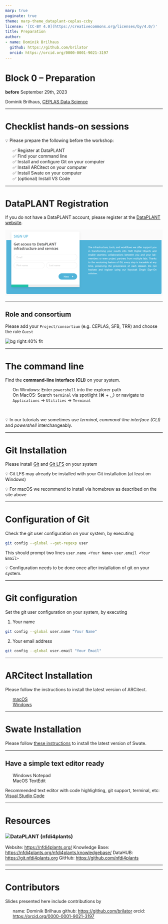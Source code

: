 ```yaml
---
marp: true
paginate: true
theme: marp-theme_dataplant-ceplas-ccby
license: '[CC-BY 4.0](https://creativecommons.org/licenses/by/4.0/)'
title: Preparation
author:
- name: Dominik Brilhaus
  github: https://github.com/brilator
  orcid: https://orcid.org/0000-0001-9021-3197
---
```


# Block 0 &ndash; Preparation

<style scoped>section {background: none; background-color: white}</style>
<!-- _paginate: false -->

**before** September 29th, 2023

Dominik Brilhaus, [CEPLAS Data Science](https://www.ceplas.eu/en/research/data-science-and-data-management/)

---

# Checklist hands-on sessions

<style scoped>

ul{
  list-style-type: none; /* Remove bullets */
}
</style>

:bulb: Please prepare the following before the workshop:

- :white_check_mark: Register at DataPLANT
- :white_check_mark: Find your command line
- :white_check_mark: Install and configure Git on your computer
- :white_check_mark: Install ARCitect on your computer
- :white_check_mark: Install Swate on your computer
- :white_check_mark: (optional) Install VS Code

---

# DataPLANT Registration

If you do not have a DataPLANT account, please register at the <a href="https://register.nfdi4plants.org" target="_blank">DataPLANT website</a>.

![w:800](./../../images/dataplant_registration.png)

---

## Role and consortium

Please add your `Project/consortium` (e.g. CEPLAS, SFB, TRR) and choose the role `Guest`

![bg right:40% fit](./../../images/dataplant_registration_roles.png)

---

# The command line

Find the **command-line interface (CLI)** on your system.

- On Windows: Enter `powershell` into the explorer path
- On MacOS: Search `terminal` via spotlight (&#8984; + &#9251;) or navigate to `Applications` -> `Utilities` -> `Terminal`

<br>

:bulb: In our tutorials we sometimes use *terminal*, *command-line interface (CLI)* and *powershell* interchangeably.

---

# Git Installation

Please install <a href="https://git-scm.com/downloads" target="_blank">Git</a> and <a href="https://git-lfs.github.com/" target="_blank">Git LFS</a> on your system

:bulb: Git LFS may already be installed with your Git installation (at least on Windows)

:bulb: For macOS we recommend to install via homebrew as described on the site above

---

# Configuration of Git

Check the git user configuration on your system, by executing

```bash
git config --global --get-regexp user
```

This should prompt two lines
`user.name <Your Name>`
`user.email <Your Email>`

:bulb: Configuration needs to be done once after installation of git on your system.

---

# Git configuration

Set the git user configuration on your system, by executing

1. Your name

```bash
git config --global user.name "Your Name"
```

2. Your email address

```bash
git config --global user.email "Your Email"
```

---

# ARCitect Installation

Please follow the instructions to install the latest version of ARCitect.

- <a href="https://nfdi4plants.org/nfdi4plants.knowledgebase/docs/ARCitect-Manual/arcitect_installation_macos.html" target="_blank">macOS</a>
- <a href="https://nfdi4plants.org/nfdi4plants.knowledgebase/docs/ARCitect-Manual/arcitect_installation_windows.html" target="_blank">Windows</a>

---

# Swate Installation

Please follow <a href="https://nfdi4plants.org/nfdi4plants.knowledgebase/docs/SwateManual/Docs01-Installing-Swate.html" target="_blank">these instructions</a> to install the latest version of Swate.

---

## Have a simple text editor ready

- Windows Notepad
- MacOS TextEdit

Recommended text editor with code highlighting, git support, terminal, etc: <a href="https://code.visualstudio.com/" target="_blank">Visual Studio Code</a>

---

# Resources

### <img align="left" style="height:35px" src='https://raw.githubusercontent.com/nfdi4plants/Branding/7e7d442aafeaa767b9c14a63a16e459dadcbdaaf/logos/DataPLANT/DataPLANT_logo_minimal_rounded_bg_darkblue.svg'/> DataPLANT (nfdi4plants)

Website: <a href="https://nfdi4plants.org/" target="_blank">https://nfdi4plants.org/</a>
Knowledge Base: <a href="https://nfdi4plants.org/nfdi4plants.knowledgebase/" target="_blank">https://nfdi4plants.org/nfdi4plants.knowledgebase/</a>
DataHUB: <a href="https://git.nfdi4plants.org" target="_blank">https://git.nfdi4plants.org</a>
GitHub: <a href="https://github.com/nfdi4plants" target="_blank">https://github.com/nfdi4plants</a>

---

---

# Contributors

Slides presented here include contributions by

- name: Dominik Brilhaus
  github: https://github.com/brilator
  orcid: https://orcid.org/0000-0001-9021-3197